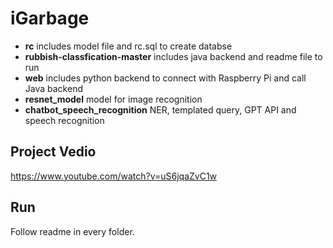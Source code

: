 # iGarbage

- **rc** includes model file and rc.sql to create databse
- **rubbish-classfication-master** includes java backend and readme file to run
- **web**  includes python backend to connect with Raspberry Pi and call Java backend
- **resnet_model** model for image recognition
- **chatbot_speech_recognition** NER, templated query, GPT API and speech recognition
## Project Vedio
https://www.youtube.com/watch?v=uS6jqaZvC1w
## Run

Follow readme in every folder.
